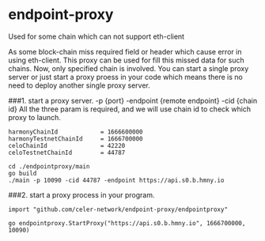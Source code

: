 # endpoint-proxy
Used for some chain which can not support eth-client

As some block-chain miss required field or header which cause error in using eth-client.
This proxy can be used for fill this missed data for such chains.
Now, only specified chain is involved.
You can start a single proxy server or just start a proxy proess in your code which means there is no need to deploy another single proxy server.

###1. start a  proxy server.
-p {port}
-endpoint {remote endpoint}
-cid {chain id}
All the three param is required, and we will use chain id to check which proxy to launch.
```
harmonyChainId            = 1666600000
harmonyTestnetChainId     = 1666700000
celoChainId               = 42220
celoTestnetChainId        = 44787
```
```
cd ./endpointproxy/main
go build
./main -p 10090 -cid 44787 -endpoint https://api.s0.b.hmny.io
```

###2. start a proxy process in your program.
```
import "github.com/celer-network/endpoint-proxy/endpointproxy"

go endpointproxy.StartProxy("https://api.s0.b.hmny.io", 1666700000, 10090)
```